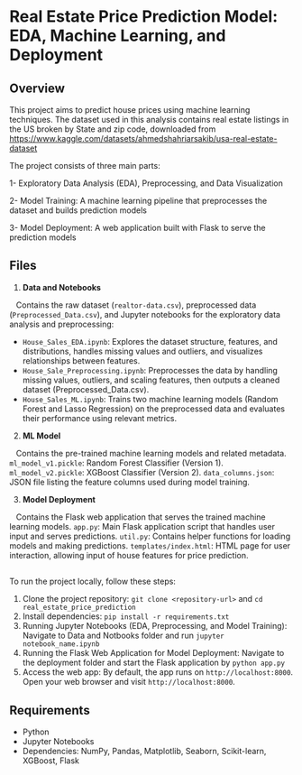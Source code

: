 # Real Estate Price Prediction Model: EDA, Machine Learning, and Deployment 

## Overview
This project aims to predict house prices using machine learning techniques. The dataset used in this analysis contains real estate listings in the US broken by State and zip code, downloaded from https://www.kaggle.com/datasets/ahmedshahriarsakib/usa-real-estate-dataset

The project consists of three main parts:

1- Exploratory Data Analysis (EDA), Preprocessing, and Data Visualization 

2- Model Training: A machine learning pipeline that preprocesses the dataset and builds prediction models

3- Model Deployment: A web application built with Flask to serve the prediction models


## Files

1. **Data and Notebooks**
   
 &nbsp;&nbsp; Contains the raw dataset (```realtor-data.csv```), preprocessed data (```Preprocessed_Data.csv```), and Jupyter notebooks for the exploratory data analysis and preprocessing:

- ```House_Sales_EDA.ipynb```: Explores the dataset structure, features, and distributions, handles missing values and outliers, and visualizes relationships between features.
- ```House_Sale_Preprocessing.ipynb```: Preprocesses the data by handling missing values, outliers, and scaling features, then outputs a cleaned dataset (Preprocessed_Data.csv).
- ```House_Sales_ML.ipynb```: Trains two machine learning models (Random Forest and Lasso Regression) on the preprocessed data and evaluates their performance using relevant metrics.

2. **ML Model**
   
 &nbsp;&nbsp; Contains the pre-trained machine learning models and related metadata.
```ml_model_v1.pickle```: Random Forest Classifier (Version 1).
```ml_model_v2.pickle```: XGBoost Classifier (Version 2).
```data_columns.json```: JSON file listing the feature columns used during model training.


3. **Model Deployment**
   
 &nbsp;&nbsp; Contains the Flask web application that serves the trained machine learning models.
```app.py```: Main Flask application script that handles user input and serves predictions.
```util.py```: Contains helper functions for loading models and making predictions.
```templates/index.html```: HTML page for user interaction, allowing input of house features for price prediction.

## 
To run the project locally, follow these steps:

1. Clone the project repository: ```git clone <repository-url>``` and ```cd real_estate_price_prediction```
2. Install dependencies: ```pip install -r requirements.txt```
3. Running Jupyter Notebooks (EDA, Preprocessing, and Model Training):
   Navigate to Data and Notbooks folder and run ```jupyter notebook_name.ipynb```
4. Running the Flask Web Application for Model Deployment: Navigate to the deployment folder and start the Flask application by ```python app.py```
5. Access the web app: By default, the app runs on ```http://localhost:8000```. Open your web browser and visit ```http://localhost:8000```.


## Requirements
- Python
- Jupyter Notebooks
- Dependencies: NumPy, Pandas, Matplotlib, Seaborn, Scikit-learn, XGBoost, Flask 

